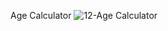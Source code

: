 Age Calculator
![12-Age Calculator](https://github.com/rabiaztoprak/JAVASCRIPT-PROJECTS/assets/80384765/b7c8ea46-1672-44ff-aa70-891e72ea2e13)
